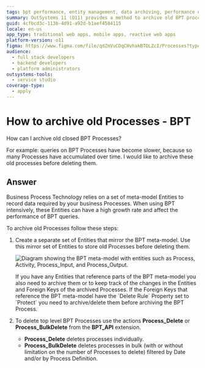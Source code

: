 ```yaml
---
tags: bpt performance, entity management, data archiving, performance optimization, process management
summary: OutSystems 11 (O11) provides a method to archive old BPT processes to improve query performance by creating a mirrored set of meta-model entities.
guid: 4cfbcd3c-113b-4d91-a92d-b1aef4584115
locale: en-us
app_type: traditional web apps, mobile apps, reactive web apps
platform-version: o11
figma: https://www.figma.com/file/qdZmVuCDqCHvhakBTOLZcI/Processes?type=design&node-id=147%3A325&mode=design&t=RJVgJk7HezcStPje-1
audience:
  - full stack developers
  - backend developers
  - platform administrators
outsystems-tools:
  - service studio
coverage-type:
  - apply
---
```


# How to archive old Processes - BPT

How can I archive old closed BPT Processes?

For example: queries on BPT Processes have become slower, because so many Processes have accumulated over time. I would like to archive these old processes before deleting them.

## Answer

Business Process Technology relies on a set of meta-model Entities to record data required by your business Processes. When using BPT intensively, these Entities can have a high growth rate and affect the performance of BPT queries.

To archive old Processes follow these steps:

1. Create a separate set of Entities that mirror the BPT meta-model. Use this mirror set of Entities to store old Processes before deleting them. 

    ![Diagram showing the BPT meta-model with entities such as Process, Activity, Process_Input, and Process_Output.](images/BPTModel.png "BPT Meta-Model Diagram")

    <div class="info" markdown="1">    
    If you have any Entities that reference parts of the BPT meta-model you also need to archive them or to keep track of the changes in the Entities and Foreign Keys of the archived Processes.  
    If the Foreign Keys that reference the BPT meta-model have the `Delete Rule` Property set to `Protect` you need to archive/delete them before archiving the BPT Process.
    </div>

1. To delete top level BPT Processes use the actions **Process\_Delete** or **Process\_BulkDelete** from the **BPT_API** extension.

    * **Process\_Delete** deletes processes individually.
    * **Process\_BulkDelete** deletes processes in bulk (with or without limitation on the number of Processes to delete) filtered by Date and/or by Process Definition. 
